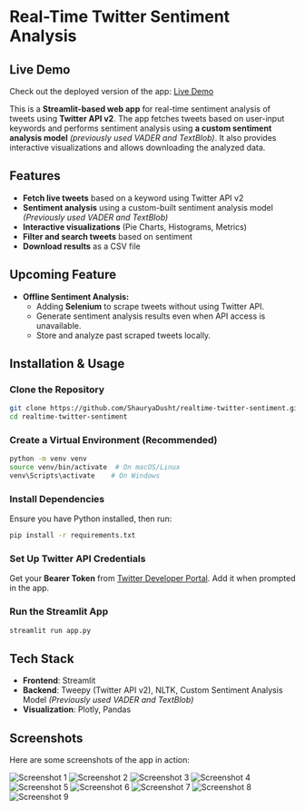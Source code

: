 # Real-Time Twitter Sentiment Analysis

## Live Demo

Check out the deployed version of the app: [Live Demo](https://realtime-twitter-sentiment-ehchuotnp2n2fn63ajamwx.streamlit.app/)

This is a **Streamlit-based web app** for real-time sentiment analysis of tweets using **Twitter API v2**. The app fetches tweets based on user-input keywords and performs sentiment analysis using **a custom sentiment analysis model** *(previously used VADER and TextBlob)*. It also provides interactive visualizations and allows downloading the analyzed data.

## Features

- **Fetch live tweets** based on a keyword using Twitter API v2
- **Sentiment analysis** using a custom-built sentiment analysis model *(Previously used VADER and TextBlob)*
- **Interactive visualizations** (Pie Charts, Histograms, Metrics)
- **Filter and search tweets** based on sentiment
- **Download results** as a CSV file

## Upcoming Feature

- **Offline Sentiment Analysis:**
  - Adding **Selenium** to scrape tweets without using Twitter API.
  - Generate sentiment analysis results even when API access is unavailable.
  - Store and analyze past scraped tweets locally.

## Installation & Usage

### Clone the Repository

```bash
git clone https://github.com/ShauryaDusht/realtime-twitter-sentiment.git
cd realtime-twitter-sentiment
```

### Create a Virtual Environment (Recommended)

```bash
python -m venv venv
source venv/bin/activate  # On macOS/Linux
venv\Scripts\activate    # On Windows
```

### Install Dependencies

Ensure you have Python installed, then run:

```bash
pip install -r requirements.txt
```

### Set Up Twitter API Credentials

Get your **Bearer Token** from [Twitter Developer Portal](https://developer.twitter.com/). Add it when prompted in the app.

### Run the Streamlit App

```bash
streamlit run app.py
```

## Tech Stack

- **Frontend**: Streamlit
- **Backend**: Tweepy (Twitter API v2), NLTK, Custom Sentiment Analysis Model *(Previously used VADER and TextBlob)*
- **Visualization**: Plotly, Pandas

## Screenshots

Here are some screenshots of the app in action:

![Screenshot 1](screenshots/ss1.png)
![Screenshot 2](screenshots/ss2.png)
![Screenshot 3](screenshots/ss3.png)
![Screenshot 4](screenshots/ss4.png)
![Screenshot 5](screenshots/ss5.png)
![Screenshot 6](screenshots/ss6.png)
![Screenshot 7](screenshots/ss7.png)
![Screenshot 8](screenshots/ss8.png)
![Screenshot 9](screenshots/ss9.png)

